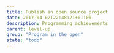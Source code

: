 ```yaml
---
title: Publish an open source project
date: 2017-04-02T22:48:21+01:00
description: Programming achievements
parent: level-up
group: "Program in the open"
state: "todo"
---
```

